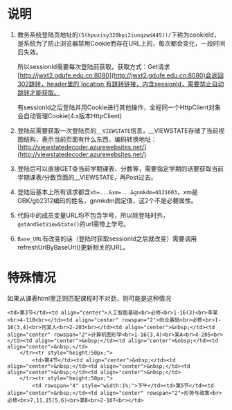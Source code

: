 # 说明										
1. 教务系统登陆页地址的`(S(hpuxisy320bpi2iunqzwd445))/`下称为cookieId，是系统为了防止浏览器禁用Cookie而存在URL上的，每次都会变化，一段时间后失效。

	所以sessionId需要每次登陆前获取，获取方式：Get请求[http://jwxt2.gdufe.edu.cn:8080](http://jwxt2.gdufe.edu.cn:8080)会返回302跳转，header里的`location`有跳转链接，内含sessionId，需要禁止自动跳转才能获取。
	
	有sessionId之后登陆并用Cookie进行其他操作，全程同一个HttpClient对象会自动管理Cookie(4.x版本HttpClient)

2. 登陆前需要获取一次登陆页的`__VIEWSTATE`信息，__VIEWSTATE存储了当前视图结构，表示当前页面有什么东西，编码转换地址：[http://viewstatedecoder.azurewebsites.net/](http://viewstatedecoder.azurewebsites.net/)

3. 登陆后可以直接GET查当前学期课表、分数等，需要指定学期的话要获取当前学期课表/分数页面的__VIEWSTATE，再Post过去。

4. 登陆后基本上所有请求都含`xh=...&xm=...&gnmkdm=N121603`，xm是GBK/gb2312编码的姓名，gnmkdm固定值，这2个不是必要属性。

5. 代码中的成员变量URL均不包含学号，所以除登陆时外，`getAndSetViewState()`的url需带上学号。

6. `Base_URL`有改变的话（登陆时获取sessionId之后就改变）需要调用refreshUrlByBaseUrl()更新相关的URL。

# 特殊情况

如果从课表html里正则匹配课程时不对劲，则可能是这种情况

	<td>第3节</td><td align="center">人工智能基础<br>必修<br>1-16(3)<br>李某<br>4-110<br></td><td align="center" rowspan="2">创业基础<br>必修<br>1-16(3,4)<br>何某人<br>2-203<br></td><td align="center">&nbsp;</td><td align="center" rowspan="2">计算机图形学<br>1-16(3,4)<br>某A<br>4-205<br></td><td align="center">&nbsp;</td><td align="center">&nbsp;</td><td align="center">&nbsp;</td>
		</tr><tr style="height:50px;">
			<td>第4节</td><td align="center">&nbsp;</td><td align="center">&nbsp;</td><td align="center">&nbsp;</td><td align="center">&nbsp;</td><td align="center">&nbsp;</td>
		</tr><tr style="height:50px;">
			<td rowspan="4" style="width:1%;">下午</td><td>第5节</td><td align="center">&nbsp;</td><td align="center" rowspan="2">形势与政策<br>必修<br>7,11,15(5,6)<br>某B<br>2-107<br></td>
			

